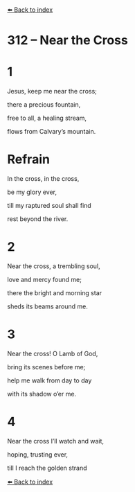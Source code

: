 [⬅️ Back to index](../README.md)

# 312 – Near the Cross





# 1

Jesus, keep me near the cross;

there a precious fountain,

free to all, a healing stream,

flows from Calvary’s mountain.



# Refrain

In the cross, in the cross,

be my glory ever,

till my raptured soul shall find

rest beyond the river.



# 2

Near the cross, a trembling soul,

love and mercy found me;

there the bright and morning star

sheds its beams around me.



# 3

Near the cross! O Lamb of God,

bring its scenes before me;

help me walk from day to day

with its shadow o’er me.



# 4

Near the cross I’ll watch and wait,

hoping, trusting ever,

till I reach the golden strand

[⬅️ Back to index](../README.md)
